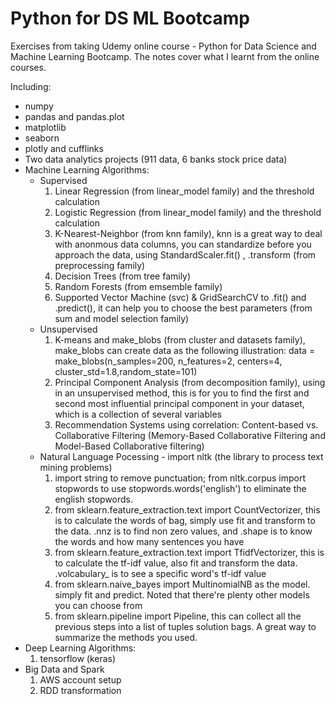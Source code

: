 # Python for DS ML Bootcamp
Exercises from taking Udemy online course - Python for Data Science and Machine Learning Bootcamp. The notes cover what I learnt from the online courses.

Including:
- numpy 
- pandas and pandas.plot
- matplotlib
- seaborn
- plotly and cufflinks
- Two data analytics projects (911 data, 6 banks stock price data)
- Machine Learning Algorithms:
  * Supervised
    1. Linear Regression (from linear_model family) and the threshold calculation
    2. Logistic Regression (from linear_model family) and the threshold calculation
    3. K-Nearest-Neighbor (from knn family), knn is a great way to deal with anonmous data columns, you can standardize before you approach the data, using StandardScaler.fit() , .transform (from preprocessing family)
    4. Decision Trees (from tree family)
    5. Random Forests (from emsemble family)
    6. Supported Vector Machine (svc) & GridSearchCV to .fit() and .predict(), it can help you to choose the best parameters (from sum and model selection family)
  * Unsupervised
    1. K-means and make_blobs (from cluster and datasets family), make_blobs can create data as the following illustration:
    data = make_blobs(n_samples=200, n_features=2, centers=4, cluster_std=1.8,random_state=101)
    2. Principal Component Analysis (from decomposition family), using in an unsupervised method, this is for you to find the first and second most influential principal component in your dataset, which is a collection of several variables
    3. Recommendation Systems using correlation: Content-based vs. Collaborative Filtering (Memory-Based Collaborative Filtering and Model-Based Collaborative filtering)
  * Natural Language Pocessing - import nltk (the library to process text mining problems)
    1. import string to remove punctuation; from nltk.corpus import stopwords to use stopwords.words('english') to eliminate the english stopwords.
    2. from sklearn.feature_extraction.text import CountVectorizer, this is to calculate the words of bag, simply use fit and transform to the data. .nnz is to find non zero values, and .shape is to know the words and how many sentences you have
    3. from sklearn.feature_extraction.text import TfidfVectorizer, this is to calculate the tf-idf value, also fit and transform the data. .volcabulary_ is to see a specific word's tf-idf value
    4. from sklearn.naive_bayes import MultinomialNB as the model. simply fit and predict. Noted that there're plenty other models you can choose from
    5. from sklearn.pipeline import Pipeline, this can collect all the previous steps into a list of tuples solution bags. A great way to summarize the methods you used. 
- Deep Learning Algorithms:
  1. tensorflow (keras) 
- Big Data and Spark
  1. AWS account setup
  2. RDD transformation
